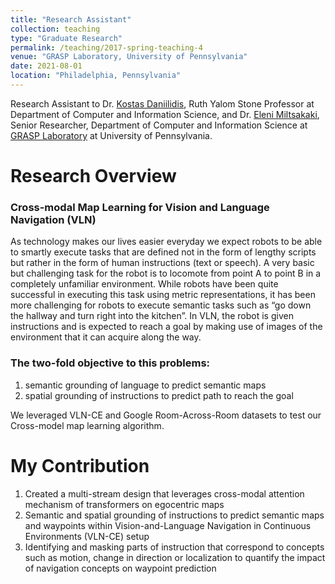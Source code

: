 ```yaml
---
title: "Research Assistant"
collection: teaching
type: "Graduate Research"
permalink: /teaching/2017-spring-teaching-4
venue: "GRASP Laboratory, University of Pennsylvania"
date: 2021-08-01
location: "Philadelphia, Pennsylvania"
---
```


Research Assistant to Dr. [Kostas Daniilidis](https://www.cis.upenn.edu/~kostas/), Ruth Yalom Stone Professor at Department of Computer and Information Science, and Dr. [Eleni Miltsakaki](https://www.miltsakaki.com/), Senior Researcher, Department of Computer and Information Science at [GRASP Laboratory](https://www.grasp.upenn.edu/) at University of Pennsylvania.

Research Overview
======

### Cross-modal Map Learning for Vision and Language Navigation (VLN)

As technology makes our lives easier everyday we expect robots to be able to smartly execute tasks that are defined not in the form of lengthy scripts but rather in the form of human instructions (text or speech).
A very basic but challenging task for the robot is to locomote from point A to point B in a completely unfamiliar environment.
While robots have been quite successful in executing this task using metric representations, it has been more challenging for robots to execute semantic tasks such as “go down the hallway and turn right into the kitchen”.
In VLN, the robot is given instructions and is expected to reach a goal by making use of images of the environment that it can acquire along the way.

### The two-fold objective to this problems: 
1.  semantic grounding of language to predict semantic maps
2.  spatial grounding of instructions to predict path to reach the goal

We leveraged VLN-CE and Google Room-Across-Room datasets to test our Cross-model map learning algorithm.

My Contribution
======
1.  Created a multi-stream design that leverages cross-modal attention mechanism of transformers on egocentric maps
2.  Semantic and spatial grounding of instructions to predict semantic maps and waypoints within Vision-and-Language Navigation in Continuous Environments (VLN-CE) setup
3.  Identifying and masking parts of instruction that correspond to concepts such as motion, change in direction or localization to quantify the impact of navigation concepts on waypoint prediction
